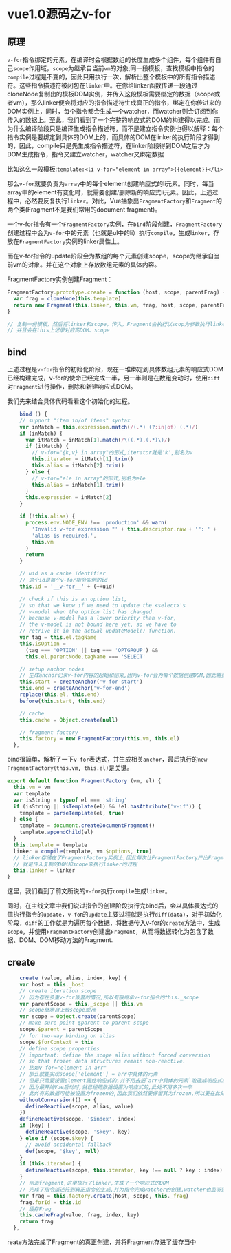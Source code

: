 # vue1.0源码之v-for

## 原理

`v-for`指令绑定的元素，在编译时会根据数组的长度生成多个组件，每个组件有自己`scope`作用域，`scope`为继承自当前`vm`的对象;同一段模板，查找模板中指令的`compile`过程是不变的，因此只用执行一次，解析出整个模板中的所有指令描述符。这些指令描述符被闭包在`linker`中。在你给linker函数传递一段通过cloneNode复制出的模板DOM实例，并传入这段模板需要绑定的数据（scope或者vm），那么linker便会将对应的指令描述符生成真正的指令，绑定在你传进来的DOM实例上，同时，每个指令都会生成一个watcher，而watcher则会订阅到你传入的数据上。至此，我们看到了一个完整的响应式的DOM的构建得以完成。而为什么编译阶段只是编译生成指令描述符，而不是建立指令实例也得以解释：每个指令实例是要绑定到具体的DOM上的，而具体的DOM在linker的执行阶段才得到的，因此，compile只是先生成指令描述符，在linker阶段得到DOM之后才为DOM生成指令，指令又建立watcher，watcher又绑定数据

比如这么一段模板:`template:<li v-for="element in array">{{element}}</li>`

那么`v-for`就要负责为`array`中的每个element创建响应式的li元素。同时，每当array中的element有变化时，就需要创建/删除新的响应式li元素。因此，上述过程中，必然要反复执行`linker`。对此，Vue抽象出`FragmentFactory`和`Fragment`的两个类(Fragment不是我们常用的document fragment)。

一个v-for指令有一个`FragmentFactory`实例，在`bind`阶段创建，`FragmentFactory`创建过程中会为`v-for`中的元素（也就是ul中的li）执行`compile`，生成l`inker`，存放在`FragmentFactory`实例的linker属性上。

而在v-for指令的update阶段会为数组的每个元素创建scope，scope为继承自当前vm的对象。并在这个对象上存放数组元素的具体内容。

FragmentFactory实例创建Fragment：

```js
FragmentFactory.prototype.create = function (host, scope, parentFrag) {
  var frag = cloneNode(this.template)
  return new Fragment(this.linker, this.vm, frag, host, scope, parentFrag)
}

// 复制一份模板，然后将linker和scope，传入，Fragment会执行以scop为参数执行linker，
// 并且会在this上记录对应的DOM、scope
```
##  bind

上述过程是`v-for`指令的初始化阶段，现在一堆绑定到具体数组元素的响应式DOM已经构建完成，v-for的使命已经完成一半，另一半则是在数组变动时，使用`diff`对`Fragment`进行操作，删除和新建响应式DOM。

我们先来结合具体代码看看这个初始化的过程。

```js
    bind () {
    // support "item in/of items" syntax
    var inMatch = this.expression.match(/(.*) (?:in|of) (.*)/)
    if (inMatch) {
      var itMatch = inMatch[1].match(/\((.*),(.*)\)/)
      if (itMatch) {
        // v-for="{k,v} in array"的形式,iterator就是'k',别名为v
        this.iterator = itMatch[1].trim()
        this.alias = itMatch[2].trim()
      } else {
        // v-for="ele in array"的形式,别名为ele
        this.alias = inMatch[1].trim()
      }
      this.expression = inMatch[2]
    }

    if (!this.alias) {
      process.env.NODE_ENV !== 'production' && warn(
        'Invalid v-for expression "' + this.descriptor.raw + '": ' +
        'alias is required.',
        this.vm
      )
      return
    }

    // uid as a cache identifier
    // 这个id是每个v-for指令实例的id
    this.id = '__v-for__' + (++uid)

    // check if this is an option list,
    // so that we know if we need to update the <select>'s
    // v-model when the option list has changed.
    // because v-model has a lower priority than v-for,
    // the v-model is not bound here yet, so we have to
    // retrive it in the actual updateModel() function.
    var tag = this.el.tagName
    this.isOption =
      (tag === 'OPTION' || tag === 'OPTGROUP') &&
      this.el.parentNode.tagName === 'SELECT'

    // setup anchor nodes
    // 生成anchor记录v-for内容的起始和结束,因为v-for会为每个数据创建DOM,因此需要标记这些DOM的边界
    this.start = createAnchor('v-for-start')
    this.end = createAnchor('v-for-end')
    replace(this.el, this.end)
    before(this.start, this.end)

    // cache
    this.cache = Object.create(null)

    // fragment factory
    this.factory = new FragmentFactory(this.vm, this.el)
  },
```

bind很简单，解析了一下`v-for`表达式，并生成相关`anchor`，最后执行的`new FragmentFactory(this.vm, this.el)`是关键。

```js
export default function FragmentFactory (vm, el) {
  this.vm = vm
  var template
  var isString = typeof el === 'string'
  if (isString || isTemplate(el) && !el.hasAttribute('v-if')) {
    template = parseTemplate(el, true)
  } else {
    template = document.createDocumentFragment()
    template.appendChild(el)
  }
  this.template = template
  linker = compile(template, vm.$options, true)
  // linker存储在了FragmentFactory实例上,因此每次让FragmentFactory产出Fragment的过程,
  // 就是传入复制的DOM和scope来执行linker的过程
  this.linker = linker
}
```

这里，我们看到了前文所说的`v-for`执行`compile`生成`linker`。

同时，在主线文章中我们说过指令的创建阶段执行完bind后，会以具体表达式的值执行指令的`update`，`v-fo`r的`update`主要过程就是执行`diff(data)`，对于初始化阶段，`diff`的工作就是为遍历每个数据，将数据传入v-for的`create`方法中，生成`scope`，并使用`FragmentFactory`创建出`Fragment`，从而将数据转化为包含了数据、DOM、DOM移动方法的Fragment.

## create

```js
    create (value, alias, index, key) {
    var host = this._host
    // create iteration scope
    // 因为存在多重v-for嵌套的情况,所以有限继承v-for指令的this._scope
    var parentScope = this._scope || this.vm
    // scope继承自上级scope或vm
    var scope = Object.create(parentScope)
    // make sure point $parent to parent scope
    scope.$parent = parentScope
    // for two-way binding on alias
    scope.$forContext = this
    // define scope properties
    // important: define the scope alias without forced conversion
    // so that frozen data structures remain non-reactive.
    // 比如v-for="element in arr"
    // 那么就要实现scope['element'] = arr中具体的元素
    // 但是只需要设置element属性响应式的,并不用去把`arr中具体的元素`改造成响应式的
    // 因为最开始Vue启动时,就已经把数据设置为响应式的,此处不用多次一举
    // 此外有的数据可能被设置为frozen的,因此我们依然要保留其为frozen,所以要在此处withoutConversion
    withoutConversion(() => {
      defineReactive(scope, alias, value)
    })
    defineReactive(scope, '$index', index)
    if (key) {
      defineReactive(scope, '$key', key)
    } else if (scope.$key) {
      // avoid accidental fallback
      def(scope, '$key', null)
    }
    if (this.iterator) {
      defineReactive(scope, this.iterator, key !== null ? key : index)
    }
    // 创造fragment,这里执行了linker,生成了一个响应式的DOM
    // 完成了指令描述符到真正指令的生成,并为指令完成watcher的创建,watcher也监听到了scope对应属性上
    var frag = this.factory.create(host, scope, this._frag)
    frag.forId = this.id
    // 缓存Frag
    this.cacheFrag(value, frag, index, key)
    return frag
  },
```

reate方法完成了Fragment的真正创建，并将Fragment存进了缓存当中